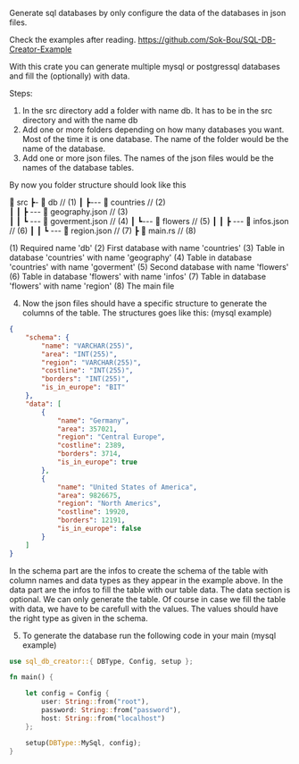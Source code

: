 Generate sql databases by only configure the data of the databases in json files.

Check the examples after reading.
https://github.com/Sok-Bou/SQL-DB-Creator-Example

With this crate you can generate multiple mysql or postgressql databases and fill 
the (optionally) with data.

Steps:
1. In the src directory add a folder with name db. It has to be in the src directory and with the 
name db
2. Add one or more folders depending on how many databases you want. Most of the time it is one
database. The name of the folder would be the name of the database.
3. Add one or more json files. The names of the json files would be the names of the database tables.

By now you folder structure should look like this

📂  src
 ┣- 📂  db  // (1)
 ┃ ┣--- 📂 countries  // (2)            
 ┃ ┃ ┣ --- 📜  geography.json  // (3)     
 ┃ ┃ ┗ --- 📜  goverment.json  // (4)
 ┃ ┗--- 📂  flowers  // (5)
 ┃ ┃ ┣ --- 📜  infos.json  // (6)
 ┃ ┃ ┗ --- 📜  region.json  // (7)
 ┣ 📜  main.rs  // (8)

(1) Required name 'db'
(2) First database with name 'countries'
(3) Table in database 'countries' with name 'geography'
(4) Table in database 'countries' with name 'goverment'
(5) Second database with name 'flowers'
(6) Table in database 'flowers' with name 'infos'
(7) Table in database 'flowers' with name 'region'
(8) The main file

4. Now the json files should have a specific structure to generate the columns of the table. The 
structures goes like this:
(mysql example)

```json
{
    "schema": {
        "name": "VARCHAR(255)",
        "area": "INT(255)",
        "region": "VARCHAR(255)",
        "costline": "INT(255)",
        "borders": "INT(255)",
        "is_in_europe": "BIT"
    },
    "data": [
        {
            "name": "Germany",
            "area": 357021,
            "region": "Central Europe",
            "costline": 2389,
            "borders": 3714,
            "is_in_europe": true
        },
        {
            "name": "United States of America",
            "area": 9826675,
            "region": "North Americs",
            "costline": 19920,
            "borders": 12191,
            "is_in_europe": false
        }
    ]
}
```

In the schema part are the infos to create the schema of the table with column names and data types as they appear in the example above.
In the data part are the infos to fill the table with our table data.
The data section is optional. We can only generate the table. Of course in case we fill the table with data, we have to be carefull with the values.
The values should have the right type as given in the schema.

5. To generate the database run the following code in your main
(mysql example)

```rust
use sql_db_creator::{ DBType, Config, setup };

fn main() {

    let config = Config {
        user: String::from("root"),
        password: String::from("password"),
        host: String::from("localhost")
    };

    setup(DBType::MySql, config);
}
```